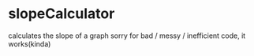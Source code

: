 # slopeCalculator
calculates the slope of a graph
sorry for bad / messy / inefficient code, it works(kinda)
